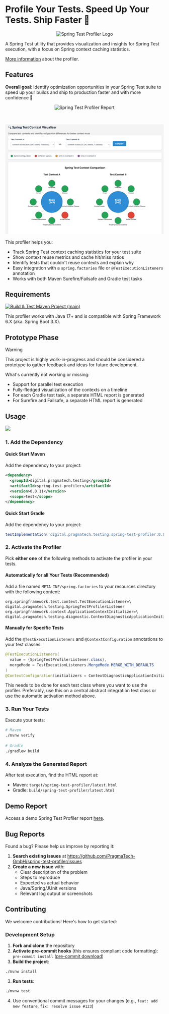 # Profile Your Tests. Speed Up Your Tests. Ship Faster 🚤

<p align="center">
  <img src="docs/resources/spring-test-profiler-logo-three-256x256.png" alt="Spring Test Profiler Logo" />
</p>

A Spring Test utility that provides visualization and insights for Spring Test execution, with a focus on Spring context caching statistics.

[More information](https://pragmatech.digital/products/spring-test-profiler/) about the profiler.

## Features

**Overall goal**: Identify optimization opportunities in your Spring Test suite to speed up your builds and ship to production faster and with more confidence 🚤

<p align="center">
  <img src="docs/spring-test-profiler-report-sample.png" alt="Spring Test Profiler Report" />
</p>
<br/>
<p align="center">
  <img src="docs/context-comparison.png" alt="Spring Test Profiler Report Context Comparison" />
</p>

This profiler helps you:

- Track Spring Test context caching statistics for your test suite
- Show context reuse metrics and cache hit/miss ratios
- Identify tests that couldn't reuse contexts and explain why
- Easy integration with a `spring.factories` file or `@TestExecutionListeners` annotation
- Works with both Maven Surefire/Failsafe and Gradle test tasks

## Requirements

[![Build & Test Maven Project (main)](https://github.com/PragmaTech-GmbH/spring-test-profiler/workflows/CI/badge.svg)](https://github.com/PragmaTech-GmbH/spring-test-profiler/actions/workflows/ci.yml?query=branch%3Amain)

This profiler works with Java 17+ and is compatible with Spring Framework 6.X (aka. Spring Boot 3.X).

## Prototype Phase

> [!WARNING]
> This project is highly work-in-progress and should be considered a prototype to gather feedback and ideas for future development.

What's currently not working or missing:

- Support for parallel test execution
- Fully-fledged visualization of the contexts on a timeline
- For each Gradle test task, a separate HTML report is generated
- For Surefire and Failsafe, a separate HTML report is generated

## Usage

[![](https://img.shields.io/badge/Latest%20Version-0.0.11-orange)](/spring-test-profiler-extension/pom.xml)

### 1. Add the Dependency

#### Quick Start Maven

Add the dependency to your project:

```xml
<dependency>
  <groupId>digital.pragmatech.testing</groupId>
  <artifactId>spring-test-profiler</artifactId>
  <version>0.0.11</version>
  <scope>test</scope>
</dependency>
```

#### Quick Start Gradle

Add the dependency to your project:

```groovy
testImplementation('digital.pragmatech.testing:spring-test-profiler:0.0.11')
```


### 2. Activate the Profiler

Pick **either one** of the following methods to activate the profiler in your tests.

#### Automatically for all Your Tests (Recommended)

Add a file named `META-INF/spring.factories` to your resources directory with the following content:

```text
org.springframework.test.context.TestExecutionListener=\
digital.pragmatech.testing.SpringTestProfilerListener
org.springframework.context.ApplicationContextInitializer=\
digital.pragmatech.testing.diagnostic.ContextDiagnosticApplicationInitializer
```

#### Manually for Specific Tests

Add the `@TestExecutionListeners` and `@ContextConfiguration` annotations to your test classes:

```java
@TestExecutionListeners(
  value = {SpringTestProfilerListener.class},
  mergeMode = TestExecutionListeners.MergeMode.MERGE_WITH_DEFAULTS
)
@ContextConfiguration(initializers = ContextDiagnosticApplicationInitializer.class)
```

This needs to be done for each test class where you want to use the profiler. Preferably, use this on a central abstract integration test class or use the automatic activation method above.

### 3. Run Your Tests

Execute your tests:

```bash
# Maven
./mvnw verify

# Gradle
./gradlew build
```

### 4. Analyze the Generated Report

After test execution, find the HTML report at:

- Maven: `target/spring-test-profiler/latest.html`
- Gradle: `build/spring-test-profiler/latest.html`

## Demo Report

Access a demo Spring Test Profiler report [here](https://pragmatech.digital/products/spring-test-profiler/).

## Bug Reports

Found a bug? Please help us improve by reporting it:

1. **Search existing issues** at https://github.com/PragmaTech-GmbH/spring-test-profiler/issues
2. **Create a new issue** with:
   - Clear description of the problem
   - Steps to reproduce
   - Expected vs actual behavior
   - Java/Spring/JUnit versions
   - Relevant log output or screenshots

## Contributing

We welcome contributions! Here's how to get started:

### Development Setup

1. **Fork and clone** the repository
2. **Activate pre-commit hooks** (this ensures compliant code formatting): `pre-commit install` ([pre-commit download](https://pre-commit.com/))
3. **Build the project**:

```bash
./mvnw install
```

3. **Run tests**:

```bash
./mvnw test
```

4. Use conventional commit messages for your changes (e.g., `feat: add new feature`, `fix: resolve issue #123`)
